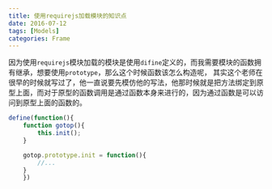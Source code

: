 ```yaml
---
title: 使用requirejs加载模块的知识点
date: 2016-07-12
tags: [Models]
categories: Frame
---
```


因为使用`requirejs`模块加载的模块是使用`difine`定义的，而我需要模块的函数拥有继承，想要使用`prototype`，那么这个时候函数该怎么构造呢，
其实这个老师在很早的时候就写过了，他一直说要先模仿他的写法，他那时候就是把方法绑定到原型上面，而对于原型的函数调用是通过函数本身来进行的，因为通过函数是可以访问到原型上面的函数的。

```javascript
define(function(){
    function gotop(){
        this.init();
    }

    gotop.prototype.init = function(){
        //...
    }
    })
```

